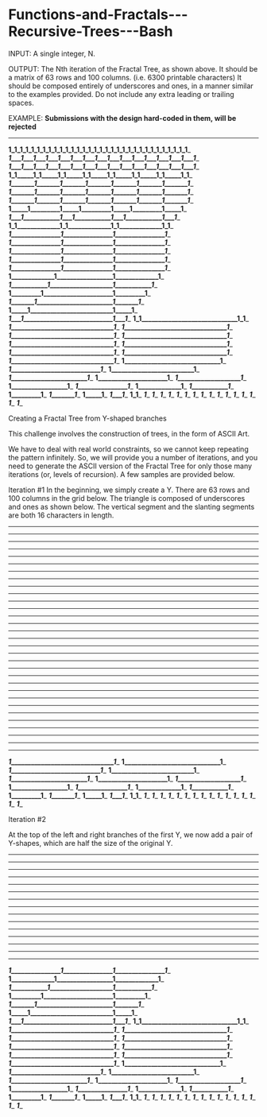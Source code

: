 # Functions-and-Fractals---Recursive-Trees---Bash

INPUT:
  A single integer, N.

OUTPUT:
  The Nth iteration of the Fractal Tree, as shown above. It should be a matrix of 63 rows and 100 columns. (i.e. 6300 printable characters) 
  It should be composed entirely of underscores and ones, in a manner similar to the examples provided. 
  Do not include any extra leading or trailing spaces.

  EXAMPLE: 
    **Submissions with the design hard-coded in them, will be rejected** 
____________________________________________________________________________________________________
__________________1_1_1_1_1_1_1_1_1_1_1_1_1_1_1_1_1_1_1_1_1_1_1_1_1_1_1_1_1_1_1_1___________________
___________________1___1___1___1___1___1___1___1___1___1___1___1___1___1___1___1____________________
___________________1___1___1___1___1___1___1___1___1___1___1___1___1___1___1___1____________________
____________________1_1_____1_1_____1_1_____1_1_____1_1_____1_1_____1_1_____1_1_____________________
_____________________1_______1_______1_______1_______1_______1_______1_______1______________________
_____________________1_______1_______1_______1_______1_______1_______1_______1______________________
_____________________1_______1_______1_______1_______1_______1_______1_______1______________________
______________________1_____1_________1_____1_________1_____1_________1_____1_______________________
_______________________1___1___________1___1___________1___1___________1___1________________________
________________________1_1_____________1_1_____________1_1_____________1_1_________________________
_________________________1_______________1_______________1_______________1__________________________
_________________________1_______________1_______________1_______________1__________________________
_________________________1_______________1_______________1_______________1__________________________
_________________________1_______________1_______________1_______________1__________________________
_________________________1_______________1_______________1_______________1__________________________
__________________________1_____________1_________________1_____________1___________________________
___________________________1___________1___________________1___________1____________________________
____________________________1_________1_____________________1_________1_____________________________
_____________________________1_______1_______________________1_______1______________________________
______________________________1_____1_________________________1_____1_______________________________
_______________________________1___1___________________________1___1________________________________
________________________________1_1_____________________________1_1_________________________________
_________________________________1_______________________________1__________________________________
_________________________________1_______________________________1__________________________________
_________________________________1_______________________________1__________________________________
_________________________________1_______________________________1__________________________________
_________________________________1_______________________________1__________________________________
_________________________________1_______________________________1__________________________________
_________________________________1_______________________________1__________________________________
_________________________________1_______________________________1__________________________________
_________________________________1_______________________________1__________________________________
__________________________________1_____________________________1___________________________________
___________________________________1___________________________1____________________________________
____________________________________1_________________________1_____________________________________
_____________________________________1_______________________1______________________________________
______________________________________1_____________________1_______________________________________
_______________________________________1___________________1________________________________________
________________________________________1_________________1_________________________________________
_________________________________________1_______________1__________________________________________
__________________________________________1_____________1___________________________________________
___________________________________________1___________1____________________________________________
____________________________________________1_________1_____________________________________________
_____________________________________________1_______1______________________________________________
______________________________________________1_____1_______________________________________________
_______________________________________________1___1________________________________________________
________________________________________________1_1_________________________________________________
_________________________________________________1__________________________________________________
_________________________________________________1__________________________________________________
_________________________________________________1__________________________________________________
_________________________________________________1__________________________________________________
_________________________________________________1__________________________________________________
_________________________________________________1__________________________________________________
_________________________________________________1__________________________________________________
_________________________________________________1__________________________________________________
_________________________________________________1__________________________________________________
_________________________________________________1__________________________________________________
_________________________________________________1__________________________________________________
_________________________________________________1__________________________________________________
_________________________________________________1__________________________________________________
_________________________________________________1__________________________________________________
_________________________________________________1__________________________________________________
_________________________________________________1__________________________________________________


Creating a Fractal Tree from Y-shaped branches

This challenge involves the construction of trees, in the form of ASCII Art.

We have to deal with real world constraints, so we cannot keep repeating the pattern infinitely. So, we will provide you a number of iterations, and you need to generate the ASCII version of the Fractal Tree for only those many iterations (or, levels of recursion). A few samples are provided below.

Iteration #1
In the beginning, we simply create a Y. There are 63 rows and 100 columns in the grid below. The triangle is composed of underscores and ones as shown below. The vertical segment and the slanting segments are both 16 characters in length.

  
____________________________________________________________________________________________________
____________________________________________________________________________________________________
____________________________________________________________________________________________________
____________________________________________________________________________________________________
____________________________________________________________________________________________________
____________________________________________________________________________________________________
____________________________________________________________________________________________________
____________________________________________________________________________________________________
____________________________________________________________________________________________________
____________________________________________________________________________________________________
____________________________________________________________________________________________________
____________________________________________________________________________________________________
____________________________________________________________________________________________________
____________________________________________________________________________________________________
____________________________________________________________________________________________________
____________________________________________________________________________________________________
____________________________________________________________________________________________________
____________________________________________________________________________________________________
____________________________________________________________________________________________________
____________________________________________________________________________________________________
____________________________________________________________________________________________________
____________________________________________________________________________________________________
____________________________________________________________________________________________________
____________________________________________________________________________________________________
____________________________________________________________________________________________________
____________________________________________________________________________________________________
____________________________________________________________________________________________________
____________________________________________________________________________________________________
____________________________________________________________________________________________________
____________________________________________________________________________________________________
____________________________________________________________________________________________________
_________________________________1_______________________________1__________________________________
__________________________________1_____________________________1___________________________________
___________________________________1___________________________1____________________________________
____________________________________1_________________________1_____________________________________
_____________________________________1_______________________1______________________________________
______________________________________1_____________________1_______________________________________
_______________________________________1___________________1________________________________________
________________________________________1_________________1_________________________________________
_________________________________________1_______________1__________________________________________
__________________________________________1_____________1___________________________________________
___________________________________________1___________1____________________________________________
____________________________________________1_________1_____________________________________________
_____________________________________________1_______1______________________________________________
______________________________________________1_____1_______________________________________________
_______________________________________________1___1________________________________________________
________________________________________________1_1_________________________________________________
_________________________________________________1__________________________________________________
_________________________________________________1__________________________________________________
_________________________________________________1__________________________________________________
_________________________________________________1__________________________________________________
_________________________________________________1__________________________________________________
_________________________________________________1__________________________________________________
_________________________________________________1__________________________________________________
_________________________________________________1__________________________________________________
_________________________________________________1__________________________________________________
_________________________________________________1__________________________________________________
_________________________________________________1__________________________________________________
_________________________________________________1__________________________________________________
_________________________________________________1__________________________________________________
_________________________________________________1__________________________________________________
_________________________________________________1__________________________________________________
_________________________________________________1__________________________________________________


Iteration #2

At the top of the left and right branches of the first Y, we now add a pair of Y-shapes, which are half the size of the original Y.


____________________________________________________________________________________________________
____________________________________________________________________________________________________
____________________________________________________________________________________________________
____________________________________________________________________________________________________
____________________________________________________________________________________________________
____________________________________________________________________________________________________
____________________________________________________________________________________________________
____________________________________________________________________________________________________
____________________________________________________________________________________________________
____________________________________________________________________________________________________
____________________________________________________________________________________________________
____________________________________________________________________________________________________
____________________________________________________________________________________________________
____________________________________________________________________________________________________
____________________________________________________________________________________________________
_________________________1_______________1_______________1_______________1__________________________
__________________________1_____________1_________________1_____________1___________________________
___________________________1___________1___________________1___________1____________________________
____________________________1_________1_____________________1_________1_____________________________
_____________________________1_______1_______________________1_______1______________________________
______________________________1_____1_________________________1_____1_______________________________
_______________________________1___1___________________________1___1________________________________
________________________________1_1_____________________________1_1_________________________________
_________________________________1_______________________________1__________________________________
_________________________________1_______________________________1__________________________________
_________________________________1_______________________________1__________________________________
_________________________________1_______________________________1__________________________________
_________________________________1_______________________________1__________________________________
_________________________________1_______________________________1__________________________________
_________________________________1_______________________________1__________________________________
_________________________________1_______________________________1__________________________________
_________________________________1_______________________________1__________________________________
__________________________________1_____________________________1___________________________________
___________________________________1___________________________1____________________________________
____________________________________1_________________________1_____________________________________
_____________________________________1_______________________1______________________________________
______________________________________1_____________________1_______________________________________
_______________________________________1___________________1________________________________________
________________________________________1_________________1_________________________________________
_________________________________________1_______________1__________________________________________
__________________________________________1_____________1___________________________________________
___________________________________________1___________1____________________________________________
____________________________________________1_________1_____________________________________________
_____________________________________________1_______1______________________________________________
______________________________________________1_____1_______________________________________________
_______________________________________________1___1________________________________________________
________________________________________________1_1_________________________________________________
_________________________________________________1__________________________________________________
_________________________________________________1__________________________________________________
_________________________________________________1__________________________________________________
_________________________________________________1__________________________________________________
_________________________________________________1__________________________________________________
_________________________________________________1__________________________________________________
_________________________________________________1__________________________________________________
_________________________________________________1__________________________________________________
_________________________________________________1__________________________________________________
_________________________________________________1__________________________________________________
_________________________________________________1__________________________________________________
_________________________________________________1__________________________________________________
_________________________________________________1__________________________________________________
_________________________________________________1__________________________________________________
_________________________________________________1__________________________________________________
_________________________________________________1__________________________________________________

